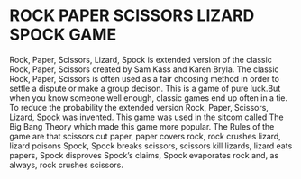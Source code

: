 # ROCK PAPER SCISSORS LIZARD SPOCK GAME #
Rock, Paper, Scissors, Lizard, Spock is extended version of the classic Rock, Paper, Scissors created by Sam Kass and Karen Bryla. The classic Rock, Paper, Scissors is often used as a fair choosing method in order to settle a dispute or make a group decison. This is a game of pure luck.But when you know someone well enough, classic games end up often in a tie. To reduce the probability the extended version Rock, Paper, Scissors, Lizard, Spock was invented. This game was used in the sitcom called The Big Bang Theory which made this game more popular.
The Rules of the game are that scissors cut paper, paper covers rock, rock crushes lizard, lizard poisons Spock, Spock breaks scissors, scissors kill lizards, lizard eats papers, Spock disproves Spock’s claims, Spock evaporates rock and, as always, rock crushes scissors.

